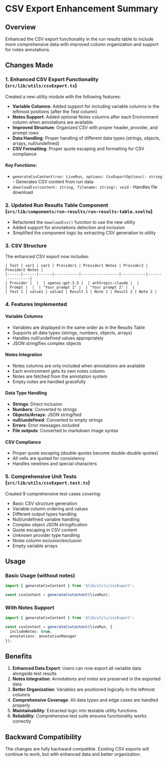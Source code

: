# CSV Export Enhancement Summary

## Overview
Enhanced the CSV export functionality in the run results table to include more comprehensive data with improved column organization and support for notes annotations.

## Changes Made

### 1. Enhanced CSV Export Functionality (`src/lib/utils/csvExport.ts`)
Created a new utility module with the following features:

- **Variable Columns**: Added support for including variable columns in the leftmost positions (after the Test column)
- **Notes Support**: Added optional Notes columns after each Environment column when annotations are available
- **Improved Structure**: Organized CSV with proper header, provider, and prompt rows
- **Data Handling**: Proper handling of different data types (strings, objects, arrays, null/undefined)
- **CSV Formatting**: Proper quote escaping and formatting for CSV compliance

#### Key Functions:
- `generateCsvContent(run: LiveRun, options: CsvExportOptions): string` - Generates CSV content from run data
- `downloadCsv(content: string, filename: string): void` - Handles file download

### 2. Updated Run Results Table Component (`src/lib/components/run-results/run-results-table.svelte`)
- Refactored the `downloadCsv()` function to use the new utility
- Added support for annotations detection and inclusion
- Simplified the component logic by extracting CSV generation to utility

### 3. CSV Structure
The enhanced CSV export now includes:

```
| Test | var1 | var2 | Provider1 | Provider1 Notes | Provider2 | Provider2 Notes |
|------|------|------|-----------|-----------------|-----------|-----------------|
| Provider |  |  | openai:gpt-3.5 |  | anthropic:claude |  |
| Prompt |  |  | "Your prompt 1" |  | "Your prompt 2" |  |
| Test 1 | value1 | value2 | Result 1 | Note 1 | Result 2 | Note 2 |
```

### 4. Features Implemented

#### Variable Columns
- Variables are displayed in the same order as in the Results Table
- Supports all data types (strings, numbers, objects, arrays)
- Handles null/undefined values appropriately
- JSON stringifies complex objects

#### Notes Integration
- Notes columns are only included when annotations are available
- Each environment gets its own notes column
- Notes are fetched from the annotation system
- Empty notes are handled gracefully

#### Data Type Handling
- **Strings**: Direct inclusion
- **Numbers**: Converted to strings
- **Objects/Arrays**: JSON stringified
- **null/undefined**: Converted to empty strings
- **Errors**: Error messages included
- **File outputs**: Converted to markdown image syntax

#### CSV Compliance
- Proper quote escaping (double quotes become double-double quotes)
- All cells are quoted for consistency
- Handles newlines and special characters

### 5. Comprehensive Unit Tests (`src/lib/utils/csvExport.test.ts`)
Created 9 comprehensive test cases covering:

- Basic CSV structure generation
- Variable column ordering and values
- Different output types handling
- Null/undefined variable handling
- Complex object JSON stringification
- Quote escaping in CSV content
- Unknown provider type handling
- Notes column inclusion/exclusion
- Empty variable arrays

## Usage

### Basic Usage (without notes)
```typescript
import { generateCsvContent } from '$lib/utils/csvExport';

const csvContent = generateCsvContent(liveRun);
```

### With Notes Support
```typescript
import { generateCsvContent } from '$lib/utils/csvExport';

const csvContent = generateCsvContent(liveRun, {
  includeNotes: true,
  annotations: annotationManager
});
```

## Benefits

1. **Enhanced Data Export**: Users can now export all variable data alongside test results
2. **Notes Integration**: Annotations and notes are preserved in the exported data
3. **Better Organization**: Variables are positioned logically in the leftmost columns
4. **Comprehensive Coverage**: All data types and edge cases are handled properly
5. **Maintainability**: Extracted logic into testable utility functions
6. **Reliability**: Comprehensive test suite ensures functionality works correctly

## Backward Compatibility
The changes are fully backward compatible. Existing CSV exports will continue to work, but with enhanced data and better organization.